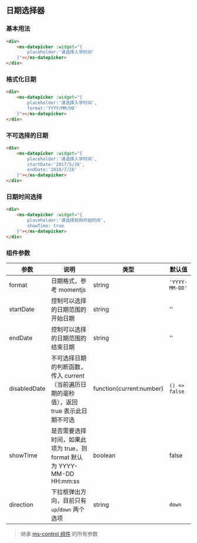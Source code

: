 ## 日期选择器

### 基本用法

```html
<div>
    <ms-datepicker :widget="{
        placeholder:'请选择入学时间'
    }"></ms-datepicker>
</div>
```

### 格式化日期

```html
<div>
    <ms-datepicker :widget="{
        placeholder:'请选择入学时间',
        format:'YYYY/MM/DD'
    }"></ms-datepicker>
</div>
```

### 不可选择的日期

```html
<div>
    <ms-datepicker :widget="{
        placeholder:'请选择入学时间',
        startDate:'2017/5/26',
        endDate:'2018/7/26'
    }"></ms-datepicker>
</div>
```

### 日期时间选择

```html
<div>
    <ms-datepicker :widget="{
        placeholder:'请选择抢购开始时间',
        showTime: true
    }"></ms-datepicker>
</div>
```

### 组件参数

| 参数 | 说明 | 类型 | 默认值 |
|-----|-----|-----|-----|
| format | 日期格式，参考 momentjs | string | `'YYYY-MM-DD'` |
| startDate | 控制可以选择的日期范围的开始日期 | string | '' |
| endDate | 控制可以选择的日期范围的结束日期 | string | '' |
| disabledDate | 不可选择日期的判断函数，传入 current（当前遍历日期的毫秒值），返回 true 表示此日期不可选 | function(current:number) | `() => false` |
| showTime | 是否需要选择时间，如果此项为 true，则 format 默认为 YYYY-MM-DD HH:mm:ss | boolean | false |
| direction | 下拉框弹出方向，目前只有 `up`/`down` 两个选项 | string | `down` |

> 继承 [ms-control 组件](#!/form-control) 的所有参数